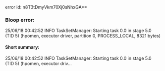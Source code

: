 error id: n8T3tDmyVkm70Xj0sNhxGA==
### Bloop error:

25/06/18 00:42:52 INFO TaskSetManager: Starting task 0.0 in stage 5.0 (TID 5) (hpomen, executor driver, partition 0, PROCESS_LOCAL, 8321 bytes)
#### Short summary: 

25/06/18 00:42:52 INFO TaskSetManager: Starting task 0.0 in stage 5.0 (TID 5) (hpomen, executor driv...